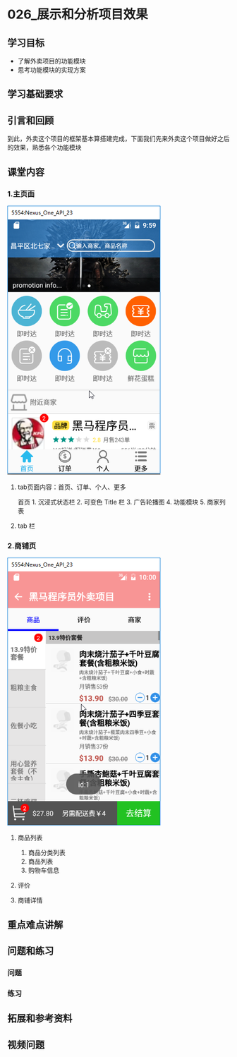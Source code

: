 # 026_展示和分析项目效果
## 学习目标
- 了解外卖项目的功能模块
- 思考功能模块的实现方案

## 学习基础要求

## 引言和回顾
到此，外卖这个项目的框架基本算搭建完成，下面我们先来外卖这个项目做好之后的效果，熟悉各个功能模块

## 课堂内容
### 1.主页面

![](img/home001.png )

1. tab页面内容：首页、订单、个人、更多
    
    首页
        1. 沉浸式状态栏
        2. 可变色 Title 栏
        3. 广告轮播图 
        4. 功能模块
        5. 商家列表

2. tab 栏

### 2.商铺页

![](img/home002.png )

1. 商品列表

    1. 商品分类列表
    2. 商品列表
    3. 购物车信息

2. 评价
3. 商铺详情

## 重点难点讲解

## 问题和练习
### 问题

### 练习

## 拓展和参考资料

## 视频问题